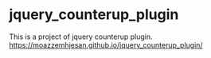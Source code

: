 # jquery_counterup_plugin
This is a project of jquery counterup plugin.
https://moazzemhjesan.github.io/jquery_counterup_plugin/

